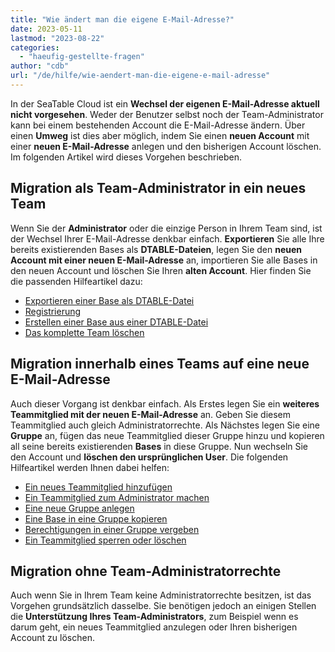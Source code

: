 ```yaml
---
title: "Wie ändert man die eigene E-Mail-Adresse?"
date: 2023-05-11
lastmod: "2023-08-22"
categories: 
  - "haeufig-gestellte-fragen"
author: "cdb"
url: "/de/hilfe/wie-aendert-man-die-eigene-e-mail-adresse"
---
```


In der SeaTable Cloud ist ein **Wechsel der eigenen E-Mail-Adresse aktuell nicht vorgesehen**. Weder der Benutzer selbst noch der Team-Administrator kann bei einem bestehenden Account die E-Mail-Adresse ändern. Über einen **Umweg** ist dies aber möglich, indem Sie einen **neuen Account** mit einer **neuen E-Mail-Adresse** anlegen und den bisherigen Account löschen. Im folgenden Artikel wird dieses Vorgehen beschrieben.

## Migration als Team-Administrator in ein neues Team

Wenn Sie der **Administrator** oder die einzige Person in Ihrem Team sind, ist der Wechsel Ihrer E-Mail-Adresse denkbar einfach. **Exportieren** Sie alle Ihre bereits existierenden Bases als **DTABLE-Dateien**, legen Sie den **neuen Account mit einer neuen E-Mail-Adresse** an, importieren Sie alle Bases in den neuen Account und löschen Sie Ihren **alten Account**. Hier finden Sie die passenden Hilfeartikel dazu:

- [Exportieren einer Base als DTABLE-Datei](https://seatable.io/docs/import-von-daten/speichern-einer-base-als-dtable-datei/)
- [Registrierung](https://seatable.io/docs/erste-schritte/seatable-konto-erstellen/)
- [Erstellen einer Base aus einer DTABLE-Datei](https://seatable.io/docs/import-von-daten/erstellen-einer-base-aus-einer-dtable-datei/)
- [Das komplette Team löschen](https://seatable.io/docs/teamverwaltung/das-komplette-team-loeschen/)

## Migration innerhalb eines Teams auf eine neue E-Mail-Adresse

Auch dieser Vorgang ist denkbar einfach. Als Erstes legen Sie ein **weiteres Teammitglied mit der neuen E-Mail-Adresse** an. Geben Sie diesem Teammitglied auch gleich Administratorrechte. Als Nächstes legen Sie eine **Gruppe** an, fügen das neue Teammitglied dieser Gruppe hinzu und kopieren all seine bereits existierenden **Bases** in diese Gruppe. Nun wechseln Sie den Account und **löschen den ursprünglichen User**. Die folgenden Hilfeartikel werden Ihnen dabei helfen:

- [Ein neues Teammitglied hinzufügen](https://seatable.io/docs/teamverwaltung/ein-neues-teammitglied-hinzufuegen/)
- [Ein Teammitglied zum Administrator machen](https://seatable.io/docs/teamverwaltung/ein-teammitglied-zum-administrator-machen/)
- [Eine neue Gruppe anlegen](https://seatable.io/docs/teamverwaltung/eine-neue-gruppe-anlegen-2/)
- [Eine Base in eine Gruppe kopieren](https://seatable.io/docs/arbeiten-mit-bases/eine-base-in-eine-gruppe-kopieren/)
- [Berechtigungen in einer Gruppe vergeben](https://seatable.io/docs/arbeiten-mit-gruppen/berechtigungen-in-einer-gruppe-vergeben/)
- [Ein Teammitglied sperren oder löschen](https://seatable.io/docs/teamverwaltung/ein-teammitglied-sperren-oder-loeschen/)

## Migration ohne Team-Administratorrechte

Auch wenn Sie in Ihrem Team keine Administratorrechte besitzen, ist das Vorgehen grundsätzlich dasselbe. Sie benötigen jedoch an einigen Stellen die **Unterstützung Ihres Team-Administrators**, zum Beispiel wenn es darum geht, ein neues Teammitglied anzulegen oder Ihren bisherigen Account zu löschen.
